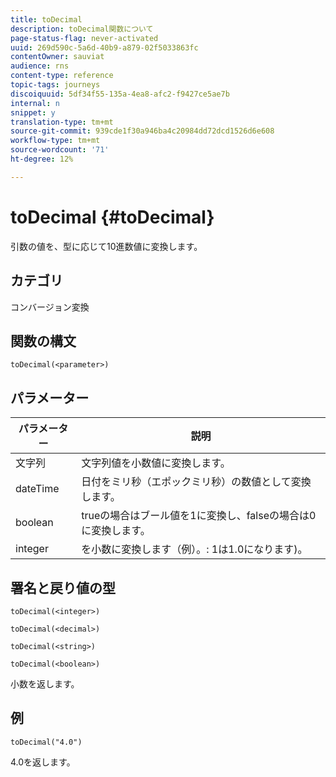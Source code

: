 ```yaml
---
title: toDecimal
description: toDecimal関数について
page-status-flag: never-activated
uuid: 269d590c-5a6d-40b9-a879-02f5033863fc
contentOwner: sauviat
audience: rns
content-type: reference
topic-tags: journeys
discoiquuid: 5df34f55-135a-4ea8-afc2-f9427ce5ae7b
internal: n
snippet: y
translation-type: tm+mt
source-git-commit: 939cde1f30a946ba4c20984dd72dcd1526d6e608
workflow-type: tm+mt
source-wordcount: '71'
ht-degree: 12%

---
```



# toDecimal {#toDecimal}

引数の値を、型に応じて10進数値に変換します。

## カテゴリ

コンバージョン変換

## 関数の構文

`toDecimal(<parameter>)`

## パラメーター

| パラメーター | 説明 |
|--- |--- |
| 文字列 | 文字列値を小数値に変換します。 |
| dateTime | 日付をミリ秒（エポックミリ秒）の数値として変換します。 |
| boolean | trueの場合はブール値を1に変換し、falseの場合は0に変換します。 |
| integer | を小数に変換します（例）。: 1は1.0になります)。 |

## 署名と戻り値の型

`toDecimal(<integer>)`

`toDecimal(<decimal>)`

`toDecimal(<string>)`

`toDecimal(<boolean>)`

小数を返します。

## 例

`toDecimal("4.0")`

4.0を返します。
